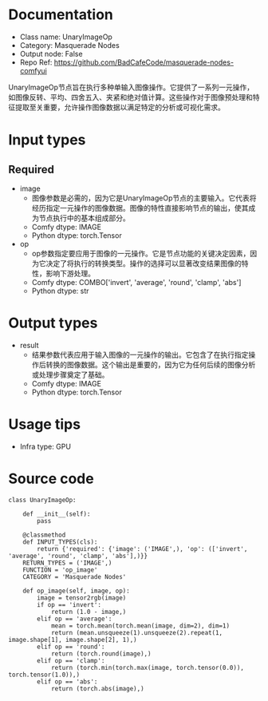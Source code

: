 # Documentation
- Class name: UnaryImageOp
- Category: Masquerade Nodes
- Output node: False
- Repo Ref: https://github.com/BadCafeCode/masquerade-nodes-comfyui

UnaryImageOp节点旨在执行多种单输入图像操作。它提供了一系列一元操作，如图像反转、平均、四舍五入、夹紧和绝对值计算。这些操作对于图像预处理和特征提取至关重要，允许操作图像数据以满足特定的分析或可视化需求。

# Input types
## Required
- image
    - 图像参数是必需的，因为它是UnaryImageOp节点的主要输入。它代表将经历指定一元操作的图像数据。图像的特性直接影响节点的输出，使其成为节点执行中的基本组成部分。
    - Comfy dtype: IMAGE
    - Python dtype: torch.Tensor
- op
    - op参数指定要应用于图像的一元操作。它是节点功能的关键决定因素，因为它决定了将执行的转换类型。操作的选择可以显著改变结果图像的特性，影响下游处理。
    - Comfy dtype: COMBO['invert', 'average', 'round', 'clamp', 'abs']
    - Python dtype: str

# Output types
- result
    - 结果参数代表应用于输入图像的一元操作的输出。它包含了在执行指定操作后转换的图像数据。这个输出是重要的，因为它为任何后续的图像分析或处理步骤奠定了基础。
    - Comfy dtype: IMAGE
    - Python dtype: torch.Tensor

# Usage tips
- Infra type: GPU

# Source code
```
class UnaryImageOp:

    def __init__(self):
        pass

    @classmethod
    def INPUT_TYPES(cls):
        return {'required': {'image': ('IMAGE',), 'op': (['invert', 'average', 'round', 'clamp', 'abs'],)}}
    RETURN_TYPES = ('IMAGE',)
    FUNCTION = 'op_image'
    CATEGORY = 'Masquerade Nodes'

    def op_image(self, image, op):
        image = tensor2rgb(image)
        if op == 'invert':
            return (1.0 - image,)
        elif op == 'average':
            mean = torch.mean(torch.mean(image, dim=2), dim=1)
            return (mean.unsqueeze(1).unsqueeze(2).repeat(1, image.shape[1], image.shape[2], 1),)
        elif op == 'round':
            return (torch.round(image),)
        elif op == 'clamp':
            return (torch.min(torch.max(image, torch.tensor(0.0)), torch.tensor(1.0)),)
        elif op == 'abs':
            return (torch.abs(image),)
```